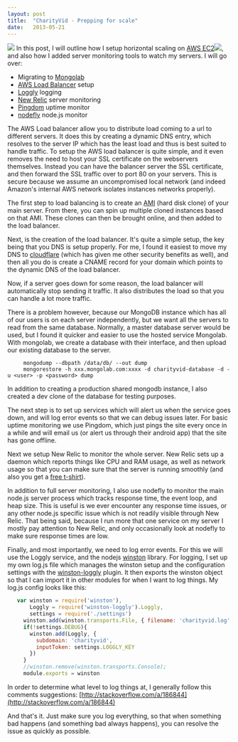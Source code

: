 ```yaml
---
layout: post
title:  "CharityVid - Prepping for scale"
date:   2013-05-21
---
```


![](http://1.bp.blogspot.com/-nFJjOIwV1bM/UWscXbfPO1I/AAAAAAAAAcA/RRgsCCYqYKU/s1600/logo.png)
In this post, I will outline how I setup horizontal scaling on [AWS EC2](http://aws.amazon.com/ec2/?_encoding=UTF8&camp=1789&creative=9325&linkCode=ur2&tag=zolmeister-20)![](http://www.assoc-amazon.com/e/ir?t=zolmeister-20&l=ur2&o=1), and also how I added server monitoring tools to watch my servers. I will go over:

*   Migrating to [Mongolab](https://mongolab.com/)
*   [AWS Load Balancer](http://docs.aws.amazon.com/elasticbeanstalk/latest/dg/using-features.managing.elb.html) setup
*   [Loggly](http://loggly.com/) logging
*   [New Relic](http://newrelic.com/) server monitoring
*   [Pingdom](https://www.pingdom.com/) uptime monitor
*   [nodefly](http://nodefly.com/) node.js monitor

The AWS Load balancer allow you to distribute load coming to a url to different servers. It does this by creating a dynamic DNS entry, which resolves to the server IP which has the least load and thus is best suited to handle traffic. To setup the AWS load balancer is quite simple, and it even removes the need to host your SSL certificate on the webservers themselves. Instead you can have the balancer server the SSL certificate, and then forward the SSL traffic over to port 80 on your servers. This is secure because we assume an uncompromised local network (and indeed Amazon's internal AWS network isolates instances networks properly).

The first step to load balancing is to create an [AMI](http://aws.amazon.com/about-aws/whats-new/2013/03/12/announcing-ami-copy-for-amazon-ec2/) (hard disk clone) of your main server. From there, you can spin up multiple cloned instances based on that AMI. These clones can then be brought online, and then added to the load balancer.

Next, is the creation of the load balancer. It's quite a simple setup, the key being that you DNS is setup properly. For me, I found it easiest to move my DNS to [cloudflare](https://www.cloudflare.com/) (which has given me other security benefits as well), and then all you do is create a CNAME record for your domain which points to the dynamic DNS of the load balancer.

Now, if a server goes down for some reason, the load balancer will automatically stop sending it traffic. It also distributes the load so that you can handle a lot more traffic.

There is a problem however, because our MongoDB instance which has all of our users is on each server independently, but we want all the servers to read from the same database. Normally, a master database server would be used, but I found it quicker and easier to use the hosted service Mongolab. With mongolab, we create a database with their interface, and then upload our existing database to the server.

```
     mongodump --dbpath /data/db/ --out dump
     mongorestore -h xxx.mongolab.com:xxxx -d charityvid-database -d -u <user> -p <password> dump
```
In addition to creating a production shared mongodb instance, I also created a dev clone of the database for testing purposes.

The next step is to set up services which will alert us when the service goes down, and will log error events so that we can debug issues later. For basic uptime monitoring we use Pingdom, which just pings the site every once in a while and will email us (or alert us through their android app) that the site has gone offline.

Next we setup New Relic to monitor the whole server. New Relic sets up a daemon which reports things like CPU and RAM usage, as well as network usage so that you can make sure that the server is running smoothly (and also you get a [free t-shirt](http://newrelic.com/nerdlife)).

In addition to full server monitoring, I also use nodefly to monitor the main node.js server process which tracks response time, the event loop, and heap size. This is useful is we ever encounter any response time issues, or any other node.js specific issue which is not readily visible through New Relic. That being said, because I run more that one service on my server I mostly pay attention to New Relic, and only occasionally look at nodefly to make sure response times are low.

Finally, and most importantly, we need to log error events. For this we will use the Loggly service, and the nodejs [winston](https://github.com/flatiron/winston) library. For logging, I set up my own log.js file which manages the winston setup and the configuration settings with the [winston-loggly](https://github.com/indexzero/winston-loggly) plugin. It then exports the winston object so that I can import it in other modules for when I want to log things. My log.js config looks like this:

```js
   var winston = require('winston'),
       Loggly = require('winston-loggly').Loggly,
       settings = require('./settings')
     winston.add(winston.transports.File, { filename: 'charityvid.log' });
     if(!settings.DEBUG){
       winston.add(Loggly, {
         subdomain: 'charityvid',
         inputToken: settings.LOGGLY_KEY
       })
     }
     //winston.remove(winston.transports.Console);
     module.exports = winston
```
In order to determine what level to log things at, I generally follow this comments suggestions:&nbsp;[http://stackoverflow.com/a/186844](http://stackoverflow.com/a/186844)

And that's it. Just make sure you log everything, so that when something bad happens (and something bad always happens), you can resolve the issue as quickly as possible.
